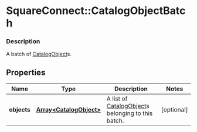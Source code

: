 # SquareConnect::CatalogObjectBatch

### Description

A batch of [CatalogObject](#type-catalogobject)s.

## Properties
Name | Type | Description | Notes
------------ | ------------- | ------------- | -------------
**objects** | [**Array&lt;CatalogObject&gt;**](CatalogObject.md) | A list of [CatalogObject](#type-catalogobject)s belonging to this batch. | [optional] 


